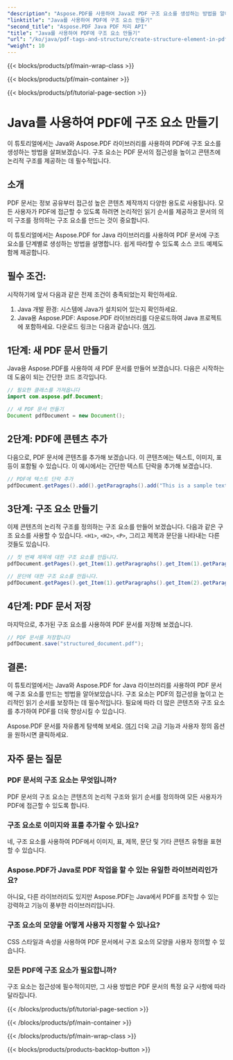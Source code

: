 ```yaml
---
"description": "Aspose.PDF를 사용하여 Java로 PDF 구조 요소를 생성하는 방법을 알아보세요. PDF 접근성과 논리적인 콘텐츠 흐름을 향상시켜 보세요."
"linktitle": "Java를 사용하여 PDF에 구조 요소 만들기"
"second_title": "Aspose.PDF Java PDF 처리 API"
"title": "Java를 사용하여 PDF에 구조 요소 만들기"
"url": "/ko/java/pdf-tags-and-structure/create-structure-element-in-pdf-using-java/"
"weight": 10
---
```


{{< blocks/products/pf/main-wrap-class >}}

{{< blocks/products/pf/main-container >}}

{{< blocks/products/pf/tutorial-page-section >}}

# Java를 사용하여 PDF에 구조 요소 만들기

이 튜토리얼에서는 Java와 Aspose.PDF 라이브러리를 사용하여 PDF에 구조 요소를 생성하는 방법을 살펴보겠습니다. 구조 요소는 PDF 문서의 접근성을 높이고 콘텐츠에 논리적 구조를 제공하는 데 필수적입니다.

## 소개

PDF 문서는 정보 공유부터 접근성 높은 콘텐츠 제작까지 다양한 용도로 사용됩니다. 모든 사용자가 PDF에 접근할 수 있도록 하려면 논리적인 읽기 순서를 제공하고 문서의 의미 구조를 정의하는 구조 요소를 만드는 것이 중요합니다.

이 튜토리얼에서는 Aspose.PDF for Java 라이브러리를 사용하여 PDF 문서에 구조 요소를 단계별로 생성하는 방법을 설명합니다. 쉽게 따라할 수 있도록 소스 코드 예제도 함께 제공합니다.

## 필수 조건:
시작하기에 앞서 다음과 같은 전제 조건이 충족되었는지 확인하세요.

1. Java 개발 환경: 시스템에 Java가 설치되어 있는지 확인하세요.
2. Java용 Aspose.PDF: Aspose.PDF 라이브러리를 다운로드하여 Java 프로젝트에 포함하세요. 다운로드 링크는 다음과 같습니다. [여기](https://releases.aspose.com/pdf/java/).

## 1단계: 새 PDF 문서 만들기
Java용 Aspose.PDF를 사용하여 새 PDF 문서를 만들어 보겠습니다. 다음은 시작하는 데 도움이 되는 간단한 코드 조각입니다.

```java
// 필요한 클래스를 가져옵니다
import com.aspose.pdf.Document;

// 새 PDF 문서 만들기
Document pdfDocument = new Document();
```

## 2단계: PDF에 콘텐츠 추가
다음으로, PDF 문서에 콘텐츠를 추가해 보겠습니다. 이 콘텐츠에는 텍스트, 이미지, 표 등이 포함될 수 있습니다. 이 예시에서는 간단한 텍스트 단락을 추가해 보겠습니다.

```java
// PDF에 텍스트 단락 추가
pdfDocument.getPages().add().getParagraphs().add("This is a sample text paragraph.");
```

## 3단계: 구조 요소 만들기
이제 콘텐츠의 논리적 구조를 정의하는 구조 요소를 만들어 보겠습니다. 다음과 같은 구조 요소를 사용할 수 있습니다. `<H1>`, `<H2>`, `<P>`, 그리고 제목과 문단을 나타내는 다른 것들도 있습니다.

```java
// 첫 번째 제목에 대한 구조 요소를 만듭니다.
pdfDocument.getPages().get_Item(1).getParagraphs().get_Item(1).getParagraphInfo().setStructureElementName("H1");

// 문단에 대한 구조 요소를 만듭니다.
pdfDocument.getPages().get_Item(1).getParagraphs().get_Item(2).getParagraphInfo().setStructureElementName("P");
```

## 4단계: PDF 문서 저장
마지막으로, 추가된 구조 요소를 사용하여 PDF 문서를 저장해 보겠습니다.

```java
// PDF 문서를 저장합니다
pdfDocument.save("structured_document.pdf");
```

## 결론:
이 튜토리얼에서는 Java와 Aspose.PDF for Java 라이브러리를 사용하여 PDF 문서에 구조 요소를 만드는 방법을 알아보았습니다. 구조 요소는 PDF의 접근성을 높이고 논리적인 읽기 순서를 보장하는 데 필수적입니다. 필요에 따라 더 많은 콘텐츠와 구조 요소를 추가하여 PDF를 더욱 향상시킬 수 있습니다.

Aspose.PDF 문서를 자유롭게 탐색해 보세요. [여기](https://reference.aspose.com/pdf/java/) 더욱 고급 기능과 사용자 정의 옵션을 원하시면 클릭하세요.

## 자주 묻는 질문

### PDF 문서의 구조 요소는 무엇입니까?

PDF 문서의 구조 요소는 콘텐츠의 논리적 구조와 읽기 순서를 정의하여 모든 사용자가 PDF에 접근할 수 있도록 합니다.

### 구조 요소로 이미지와 표를 추가할 수 있나요?

네, 구조 요소를 사용하여 PDF에서 이미지, 표, 제목, 문단 및 기타 콘텐츠 유형을 표현할 수 있습니다.

### Aspose.PDF가 Java로 PDF 작업을 할 수 있는 유일한 라이브러리인가요?

아니요, 다른 라이브러리도 있지만 Aspose.PDF는 Java에서 PDF를 조작할 수 있는 강력하고 기능이 풍부한 라이브러리입니다.

### 구조 요소의 모양을 어떻게 사용자 지정할 수 있나요?

CSS 스타일과 속성을 사용하여 PDF 문서에서 구조 요소의 모양을 사용자 정의할 수 있습니다.

### 모든 PDF에 구조 요소가 필요합니까?

구조 요소는 접근성에 필수적이지만, 그 사용 방법은 PDF 문서의 특정 요구 사항에 따라 달라집니다.

{{< /blocks/products/pf/tutorial-page-section >}}

{{< /blocks/products/pf/main-container >}}

{{< /blocks/products/pf/main-wrap-class >}}

{{< blocks/products/products-backtop-button >}}